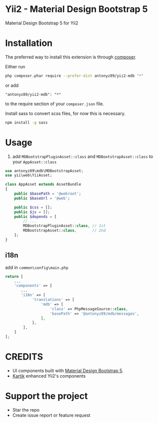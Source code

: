 Yii2 - Material Design Bootstrap 5
===========================

Material Design Bootstrap 5 for Yii2

# Installation

The preferred way to install this extension is through [composer](http://getcomposer.org/download/).

Either run

```bash
php composer.phar require --prefer-dist antonyz89/yii2-mdb "*"
```

or add

```
"antonyz89/yii2-mdb": "*"
```

to the require section of your `composer.json` file.

Install sass to convert scss files, for now this is necessary.

```bash
npm install -g sass
```

# Usage

1. add `MDBootstrapPluginAsset::class` and `MDBootstrapAsset::class` to your `AppAsset::class`

```php
use antonyz89\mdb\MDBootstrapAsset;
use yii\web\YiiAsset;

class AppAsset extends AssetBundle
{
    public $basePath = '@webroot';
    public $baseUrl = '@web';

    public $css = [];
    public $js = [];
    public $depends = [
        // ...
        MDBootstrapPluginAsset::class, // 1st
        MDBootstrapAsset::class,       // 2nd
    ];
}
```

i18n
--

add in `common\config\main.php`

```php
return [
    ...
    'components' => [
       ...
       'i18n' => [
            'translations' => [
                'mdb' => [
                    'class' => PhpMessageSource::class,
                    'basePath' => '@antonyz89/mdb/messages',
                ],
            ],
        ], 
    ]
];
```

# CREDITS

* UI components built with [Material Design Bootstrap 5](https://mdbootstrap.com).
* [Kartik](https://github.com/kartik-v) enhanced Yii2's components

# Support the project
* Star the repo
* Create issue report or feature request